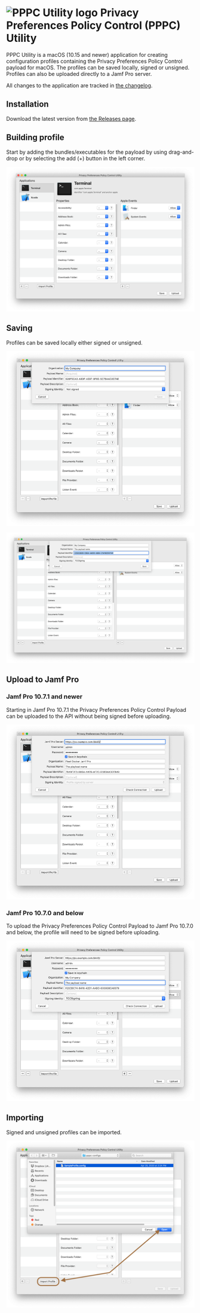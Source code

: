 # ![PPPC Utility logo][logo] Privacy Preferences Policy Control (PPPC) Utility

[logo]: /Resources/Assets.xcassets/AppIcon.appiconset/PPPC_Logo_32%402x.png "PPPC Utility"

PPPC Utility is a macOS (10.15 and newer) application for creating configuration profiles containing the Privacy Preferences Policy Control payload for macOS. The profiles can be saved locally, signed or unsigned. Profiles can also be uploaded directly to a Jamf Pro server.

All changes to the application are tracked in [the changelog](https://github.com/jamf/PPPC-Utility/blob/master/CHANGELOG.md).

## Installation

Download the latest version from [the Releases page](https://github.com/jamf/PPPC-Utility/releases).

## Building profile

Start by adding the bundles/executables for the payload by using drag-and-drop or by selecting the add (+) button in the left corner.

![Start by adding to the **Applications** table](/Images/Building.png "Building profile")

## Saving

Profiles can be saved locally either signed or unsigned.

![Click **Save** button to save a profile](/Images/SavingUnsigned.png "Saving an unsigned  profile")

![Choose a **Signing Identity** to save a signed profile](/Images/SavingSigned.png "Saving a signed profile")

## Upload to Jamf Pro

### Jamf Pro 10.7.1 and newer

Starting in Jamf Pro 10.7.1 the Privacy Preferences Policy Control Payload can be uploaded to the API without being signed before uploading.

![In 10.7.1 or greater choosing **Signing Identity** is optional before upload](/Images/UploadUnsigned.png "Upload unsigned")

### Jamf Pro 10.7.0 and below

To upload the Privacy Preferences Policy Control Payload to Jamf Pro 10.7.0 and below, the profile will need to be signed before uploading.

![In 10.7.0 or less **Signing Identity** must be chosen before uploading](/Images/UploadSigned.png "Upload signed")

## Importing

Signed and unsigned profiles can be imported.

![Import any profile](/Images/ImportProfile.png "Import profiles")
